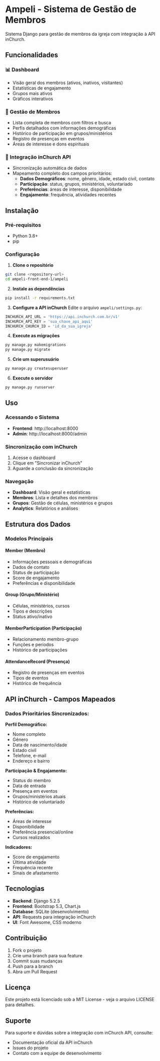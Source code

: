 # Ampeli - Sistema de Gestão de Membros

Sistema Django para gestão de membros da igreja com integração à API inChurch.

## Funcionalidades

### 📊 Dashboard
- Visão geral dos membros (ativos, inativos, visitantes)
- Estatísticas de engajamento
- Grupos mais ativos
- Gráficos interativos

### 👥 Gestão de Membros
- Lista completa de membros com filtros e busca
- Perfis detalhados com informações demográficas
- Histórico de participação em grupos/ministérios
- Registro de presenças em eventos
- Áreas de interesse e dons espirituais

### 🔄 Integração inChurch API
- Sincronização automática de dados
- Mapeamento completo dos campos prioritários:
  - **Dados Demográficos**: nome, gênero, idade, estado civil, contato
  - **Participação**: status, grupos, ministérios, voluntariado
  - **Preferências**: áreas de interesse, disponibilidade
  - **Engajamento**: frequência, atividades recentes

## Instalação

### Pré-requisitos
- Python 3.8+
- pip

### Configuração

1. **Clone o repositório**
```bash
git clone <repository-url>
cd ampeli-front-end-1/ampeli
```

2. **Instale as dependências**
```bash
pip install -r requirements.txt
```

3. **Configure a API inChurch**
Edite o arquivo `ampeli/settings.py`:
```python
INCHURCH_API_URL = 'https://api.inchurch.com.br/v1'
INCHURCH_API_KEY = 'sua_chave_api_aqui'
INCHURCH_CHURCH_ID = 'id_da_sua_igreja'
```

4. **Execute as migrações**
```bash
py manage.py makemigrations
py manage.py migrate
```

5. **Crie um superusuário**
```bash
py manage.py createsuperuser
```

6. **Execute o servidor**
```bash
py manage.py runserver
```

## Uso

### Acessando o Sistema
- **Frontend**: http://localhost:8000
- **Admin**: http://localhost:8000/admin

### Sincronização com inChurch
1. Acesse o dashboard
2. Clique em "Sincronizar inChurch"
3. Aguarde a conclusão da sincronização

### Navegação
- **Dashboard**: Visão geral e estatísticas
- **Membros**: Lista e detalhes dos membros
- **Grupos**: Gestão de células, ministérios e grupos
- **Analytics**: Relatórios e análises

## Estrutura dos Dados

### Modelos Principais

#### Member (Membro)
- Informações pessoais e demográficas
- Dados de contato
- Status de participação
- Score de engajamento
- Preferências e disponibilidade

#### Group (Grupo/Ministério)
- Células, ministérios, cursos
- Tipos e descrições
- Status ativo/inativo

#### MemberParticipation (Participação)
- Relacionamento membro-grupo
- Funções e períodos
- Histórico de participações

#### AttendanceRecord (Presença)
- Registro de presenças em eventos
- Tipos de eventos
- Histórico de frequência

## API inChurch - Campos Mapeados

### Dados Prioritários Sincronizados:

**Perfil Demográfico:**
- Nome completo
- Gênero
- Data de nascimento/idade
- Estado civil
- Telefone, e-mail
- Endereço e bairro

**Participação & Engajamento:**
- Status do membro
- Data de entrada
- Presença em eventos
- Grupos/ministérios atuais
- Histórico de voluntariado

**Preferências:**
- Áreas de interesse
- Disponibilidade
- Preferência presencial/online
- Cursos realizados

**Indicadores:**
- Score de engajamento
- Última atividade
- Frequência recente
- Sinais de afastamento

## Tecnologias

- **Backend**: Django 5.2.5
- **Frontend**: Bootstrap 5.3, Chart.js
- **Database**: SQLite (desenvolvimento)
- **API**: Requests para integração inChurch
- **UI**: Font Awesome, CSS moderno

## Contribuição

1. Fork o projeto
2. Crie uma branch para sua feature
3. Commit suas mudanças
4. Push para a branch
5. Abra um Pull Request

## Licença

Este projeto está licenciado sob a MIT License - veja o arquivo LICENSE para detalhes.

## Suporte

Para suporte e dúvidas sobre a integração com inChurch API, consulte:
- Documentação oficial da API inChurch
- Issues do projeto
- Contato com a equipe de desenvolvimento
